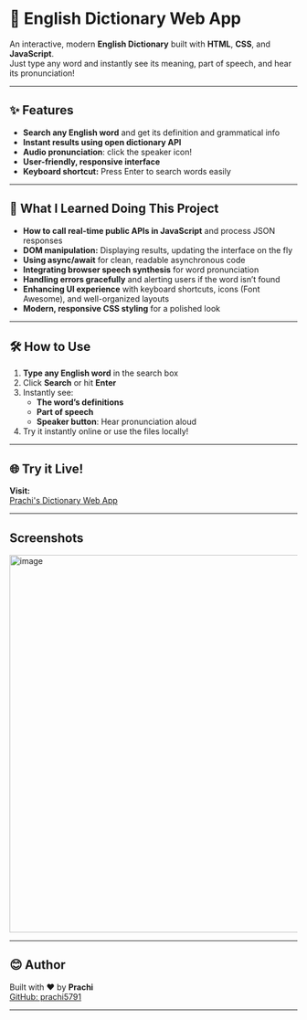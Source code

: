 # 📖 English Dictionary Web App

An interactive, modern **English Dictionary** built with **HTML**, **CSS**, and **JavaScript**.  
Just type any word and instantly see its meaning, part of speech, and hear its pronunciation!

---

## ✨ Features

- **Search any English word** and get its definition and grammatical info
- **Instant results using open dictionary API**
- **Audio pronunciation**: click the speaker icon!
- **User-friendly, responsive interface**
- **Keyboard shortcut:** Press Enter to search words easily

---

## 🚀 What I Learned Doing This Project

- **How to call real-time public APIs in JavaScript** and process JSON responses
- **DOM manipulation:** Displaying results, updating the interface on the fly
- **Using async/await** for clean, readable asynchronous code  
- **Integrating browser speech synthesis** for word pronunciation  
- **Handling errors gracefully** and alerting users if the word isn’t found
- **Enhancing UI experience** with keyboard shortcuts, icons (Font Awesome), and well-organized layouts  
- **Modern, responsive CSS styling** for a polished look

---

## 🛠️ How to Use

1. **Type any English word** in the search box
2. Click **Search** or hit **Enter**
3. Instantly see:
   - **The word’s definitions**
   - **Part of speech**  
   - **Speaker button**: Hear pronunciation aloud
4. Try it instantly online or use the files locally!

---

## 🌐 Try it Live!

**Visit:**  
[Prachi's Dictionary Web App]( https://prachi5791.github.io/Dictionary/)

---

## Screenshots
<img width="843" height="661" alt="image" src="https://github.com/user-attachments/assets/08fbf728-1a1b-411e-be87-586388df912f" />


---

## 😊 Author

Built with ❤️ by **Prachi**  
[GitHub: prachi5791](https://github.com/prachi5791)

---


